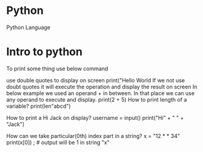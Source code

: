 # Python
Python Language

# Intro to python

 To print some thing use below command 
 
  use double quotes to display on screen
      print("Hello World
  If we not use doubt quotes it will execute the operation and display the result on screen 
  In below example we used an operand + in between. In that place we can use any operand to execute and display.
      print(2 + 5)
How to print length of a variable?
      print(len"abcd")
      
How to print a Hi Jack on display?
 username = input()
 print("Hi" + " " + "Jack")
 
How can we take particular(0th) index part in a string?
  x = "12 * * 34"
  print(x[0])  ; # output will be 1 in string "x"

  
